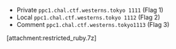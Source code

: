  * Private `ppc1.chal.ctf.westerns.tokyo 1111` (Flag 1)
 * Local `ppc1.chal.ctf.westerns.tokyo 1112`  (Flag 2)
 * Comment `ppc1.chal.ctf.westerns.tokyo1113` (Flag 3)

[attachment:restricted_ruby.7z]